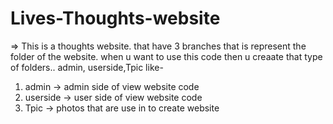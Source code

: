 # Lives-Thoughts-website
=> This is a thoughts website. that have 3 branches that is represent the folder of the website. when u want to use this code then u creaate that type of folders.. admin, userside,Tpic 
like-
1) admin -> admin side of view website code
2) userside -> user side of view website code
3) Tpic -> photos that are use in to create website


  

